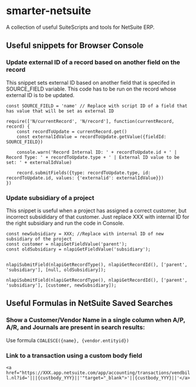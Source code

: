 # smarter-netsuite
A collection of useful SuiteScripts and tools for NetSuite ERP.

## Useful snippets for Browser Console

### Update external ID of a record based on another field on the record
This snippet sets external ID based on another field that is specifed in SOURCE_FIELD variable. This code has to be run on the record whose external ID is to be updated.

```
const SOURCE_FIELD = 'name' // Replace with script ID of a field that has value that will be set as external ID

require(['N/currentRecord', 'N/record'], function(currentRecord, record) {
    const recordToUpdate = currentRecord.get()
    const externalIdValue = recordToUpdate.getValue({fieldId: SOURCE_FIELD})
    
    console.warn('Record Internal ID: ' + recordToUpdate.id + ' | Record Type: ' + recordToUpdate.type + ' | External ID value to be set: ' + externalIdValue)
    
    record.submitFields({type: recordToUpdate.type, id: recordToUpdate.id, values: {'externalid': externalIdValue}})
})
```

### Update subsidiary of a project
This snippet is useful when a project has assigned a correct customer, but incorrect subsididary of that customer. Just replace XXX with internal ID for the right subsidiary and run the code in Console.
```
const newSubsidiary = XXX; //Replace with internal ID of new subsidiary of the project
const customer = nlapiGetFieldValue('parent');
const oldSubsidiary = nlapiGetFieldValue('subsidiary');


nlapiSubmitField(nlapiGetRecordType(), nlapiGetRecordId(), ['parent', 'subsidiary'], [null, oldSubsidiary]);

nlapiSubmitField(nlapiGetRecordType(), nlapiGetRecordId(), ['parent', 'subsidiary'], [customer, newSubsidiary]);
```

## Useful Formulas in NetSuite Saved Searches
### Show a Customer/Vendor Name in a single column when A/P, A/R, and Journals are present in search results:
Use formula `COALESCE({name}, {vendor.entityid})`

### Link to a transaction using a custom body field
`<a href="https://XXX.app.netsuite.com/app/accounting/transactions/vendbill.nl?id='|||{custbody_YYY}||'"target="_blank">'||{custbody_YYY}||'</a>`
